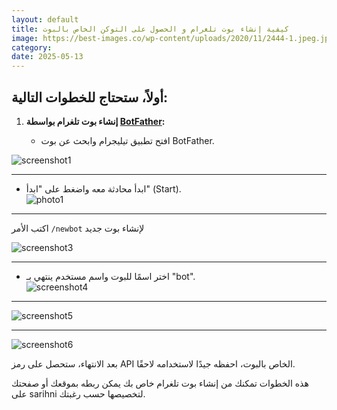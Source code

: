 ```yaml
---
layout: default
title: كيفية إنشاء بوت تلغرام و الحصول على التوكن الخاص بالبوت
image: https://best-images.co/wp-content/uploads/2020/11/2444-1.jpeg.jpg
category: 
date: 2025-05-13
---
```

## أولاً، ستحتاج للخطوات التالية:

1. **إنشاء بوت تلغرام بواسطة [BotFather](https://t.me/BotFather):**  


   - افتح تطبيق تيليجرام وابحث عن بوت BotFather.  

![screenshot1](https://www.dropbox.com/scl/fi/a9ggfikxus5oyvpqf29bb/Created-with-Grafika-9.png?rlkey=amfuaob47hjnilatb19rpxj3m&st=igk36bcu&raw=1)

---


   - ابدأ محادثة معه واضغط على "ابدأ" (Start).  
![photo1](https://www.dropbox.com/scl/fi/49zzhrbh2s21wj1dpuqjm/Group-80-1.png?rlkey=iqkn2pb4vk9hqvu00u3q9bn70&st=9oqvk8bd&raw=1)

---
اكتب الأمر `/newbot` لإنشاء بوت جديد

![screenshot3](https://www.dropbox.com/scl/fi/gg7oknfpjy05jwf4o3knb/screenshot3.jpg?rlkey=qsybgtc7qn9fcrsrvkgiwamgo&st=xiliiq2u&raw=1)

---

   - اختر اسمًا للبوت واسم مستخدم ينتهي بـ "bot".  
![screenshot4](https://www.dropbox.com/scl/fi/31x62uvbeb2co65alsu3p/screenshot4.jpg?rlkey=emisqhj65c4u088c5mznfg2ms&st=r0af2khj&raw=1)

---

![screenshot5](https://www.dropbox.com/scl/fi/r038mdcopax7i0it3dsq3/screenshot5.jpg?rlkey=vxzdd4d6agonjx8semgy793t8&st=wk8zy93z&raw=1)

---

![screenshot6](https://www.dropbox.com/scl/fi/s9fsgtqmbnfhj8eh5mlus/screenshot6.jpg?rlkey=vpywcn7xb9x814510swo8yb3q&st=1zlz52uj&raw=1)
   
   
   بعد الانتهاء، ستحصل على رمز API الخاص بالبوت، احفظه جيدًا لاستخدامه لاحقًا.  
   
هذه الخطوات تمكنك من إنشاء بوت تلغرام خاص بك يمكن ربطه بموقعك أو صفحتك على sarihni لتخصيصها حسب رغبتك.
